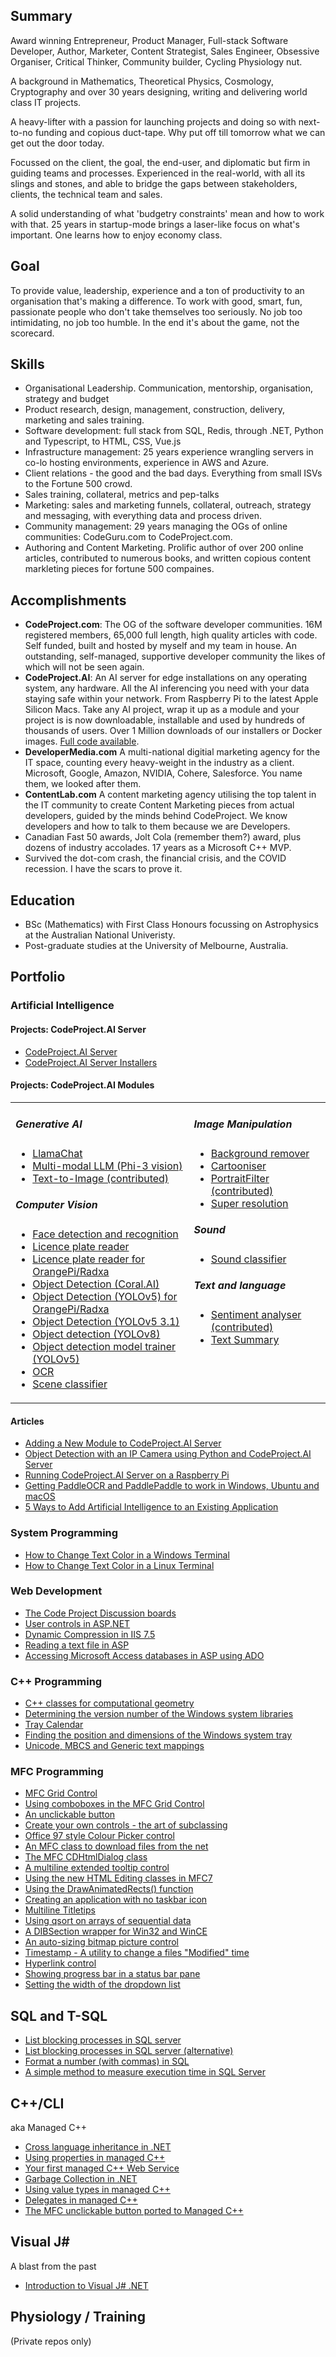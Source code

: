 <h2>Summary</h2>

Award winning Entrepreneur, Product Manager, Full-stack Software Developer, Author, Marketer, Content
Strategist, Sales Engineer, Obsessive Organiser, Critical Thinker, Community builder, Cycling Physiology
nut.

A background in Mathematics, Theoretical Physics, Cosmology, Cryptography and over 30 years designing, 
writing and delivering world class IT projects.

A heavy-lifter with a passion for launching projects and doing so with next-to-no funding and copious
duct-tape. Why put off till tomorrow what we can get out the door today.

Focussed on the client, the goal, the end-user, and diplomatic but firm in guiding teams and processes.
Experienced in the real-world, with all its slings and stones, and able to bridge the gaps between
stakeholders, clients, the technical team and sales. 

A solid understanding of what 'budgetry constraints' mean and how to work with that. 25 years in 
startup-mode brings a laser-like focus on what's important. One learns how to enjoy economy class.

<h2>Goal</h2>

To provide value, leadership, experience and a ton of productivity to an organisation that's making a 
difference. To work with good, smart, fun, passionate people who don't take themselves too seriously.
No job too intimidating, no job too humble. In the end it's about the game, not the scorecard.

<h2>Skills</h2>
<ul>
  <li>Organisational Leadership. Communication, mentorship, organisation, strategy and budget</li>
  <li>Product research, design, management, construction, delivery, marketing and sales training.</li>
  <li>Software development: full stack from SQL, Redis, through .NET, Python and Typescript, to HTML, CSS, Vue.js</li>
  <li>Infrastructure management: 25 years experience wrangling servers in co-lo hosting environments, experience in AWS and Azure.</li>
  <li>Client relations - the good and the bad days. Everything from small ISVs to the Fortune 500 crowd.</li>
  <li>Sales training, collateral, metrics and pep-talks</li>
  <li>Marketing: sales and marketing funnels, collateral, outreach, strategy and messaging, with everything data and process driven.</li>
  <li>Community management: 29 years managing the OGs of online communities: CodeGuru.com to CodeProject.com.</li>
  <li>Authoring and Content Marketing. Prolific author of over 200 online articles, contributed to numerous books, and written copious content markleting pieces for fortune 500 compaines.</li>
</ul>

<h2>Accomplishments</h2>
<ul>

  <li><b>CodeProject.com</b>: The OG of the software developer communities. 16M registered members,
  65,000 full length, high quality articles with code. Self funded, built and hosted by myself and
  my team in house. An outstanding, self-managed, supportive developer community the likes
  of which will not be seen again.</li>

  <li><b>CodeProject.AI</b>: An AI server for edge installations on any operating system, any hardware.
All the AI inferencing you need with your data staying safe within your network. From Raspberry Pi to
the latest Apple Silicon Macs. Take any AI project, wrap it up as a module and
your project is is now downloadable, installable and used by hundreds of thousands of users. Over
1 Million downloads of our installers or Docker images. <a href="https://github.com/codeproject/CodeProject.AI-Server">Full code available</a>.</li>
  
<li><b>DeveloperMedia.com</b> A multi-national digitial marketing agency for the IT space,
  counting every heavy-weight in the industry as a client. Microsoft, Google, Amazon, NVIDIA, Cohere,
  Salesforce. You name them, we looked after them.</li>
  <li><b>ContentLab.com</b> A content marketing agency utilising the top talent in the IT community
  to create Content Marketing pieces from actual developers, guided by the minds behind CodeProject.
  We know developers and how to talk to them because we are Developers.</li>

<li>Canadian Fast 50 awards, Jolt Cola (remember them?) award, plus dozens of industry
    accolades. 17 years as a Microsoft C++ MVP.</li>

<li>Survived the dot-com crash, the financial crisis, and the COVID recession. I have the scars to prove it.</li>
</ul>

<h2>Education</h2>
<ul>
  <li>BSc (Mathematics) with First Class Honours focussing on Astrophysics at the Australian National Univeristy.</li>
  <li>Post-graduate studies at the University of Melbourne, Australia.</li>
</ul>

<h2>Portfolio</h2>

<h3>Artificial Intelligence</h3>
<h4>Projects: CodeProject.AI Server</h4>
<ul>
  <li><a href="https://github.com/codeproject/CodeProject.AI-Server">CodeProject.AI Server</a></li>
  <li><a href="https://github.com/codeproject/CodeProject.AI-Server-Installers">CodeProject.AI Server Installers</a></li>
</ul>

<H4>Projects: CodeProject.AI Modules</H4>
<table><tr valign=top>
<td>
  <h5>Generative AI</h5>
  <ul>
  <li><a href="https://github.com/codeproject/CodeProject.AI-LlamaChat">LlamaChat</a></li>
  <li><a href="https://github.com/codeproject/CodeProject.AI-MultiModeLLM">Multi-modal LLM (Phi-3 vision)</a></li>
  <li><a href="https://github.com/codeproject/CodeProject.AI-Text2Image">Text-to-Image (contributed)</a></li>
  </ul>
  
  <h5>Computer Vision</h5>
  <ul>
  <li><a href="https://github.com/codeproject/CodeProject.AI-FaceProcessing">Face detection and recognition</a></li>
  <li><a href="https://github.com/codeproject/CodeProject.AI-ALPR">Licence plate reader</a></li>
  <li><a href="https://github.com/codeproject/CodeProject.AI-ALPR-RKNN">Licence plate reader for OrangePi/Radxa</a></li>
  <li><a href="https://github.com/codeproject/CodeProject.AI-ObjectDetectionCoral">Object Detection (Coral.AI)</a></li>
  <li><a href="https://github.com/codeproject/CodeProject.AI-ObjectDetectionYoloRKNN">Object Detection (YOLOv5) for OrangePi/Radxa</a></li>
  <li><a href="https://github.com/codeproject/CodeProject.AI-ObjectDetectionYOLOv5-3.1">Object Detection (YOLOv5 3.1)</a></li>
  <li><a href="https://github.com/codeproject/CodeProject.AI-ObjectDetectionYOLOv8">Object detection (YOLOv8)</a></li>
  <li><a href="https://github.com/codeproject/CodeProject.AI-TrainingObjectDetectionYOLOv5">Object detection model trainer (YOLOv5)</a></li>
  <li><a href="https://github.com/codeproject/CodeProject.AI-OCR">OCR</a></li>
  <li><a href="https://github.com/codeproject/CodeProject.AI-SceneClassifier">Scene classifier</a></li>
  </ul>
  
</td><td>
  
  <h5>Image Manipulation</h5>
  <ul>
  <li><a href="https://github.com/codeproject/CodeProject.AI-BackgroundRemover">Background remover</a></li>
  <li><a href="https://github.com/codeproject/CodeProject.AI-Cartoonizer">Cartooniser</a></li>
  <li><a href="https://github.com/codeproject/CodeProject.AI-PortraitFilter">PortraitFilter (contributed)</a></li>
  <li><a href="https://github.com/codeproject/CodeProject.AI-SuperResolution">Super resolution</a></li>
  </ul>
 
  <h5>Sound</h5>
  <ul>
  <li><a href="https://github.com/codeproject/CodeProject.AI-SoundClassifierTF">Sound classifier</a></li>
  </ul>
  
  <h5>Text and language</h5>
  <ul>
  <li><a href="https://github.com/codeproject/CodeProject.AI-SentimentAnalysis">Sentiment analyser (contributed)</a></li>
  <li><a href="https://github.com/codeproject/CodeProject.AI-TextSummary">Text Summary</a></li>
  </ul>

</td>
</tr></table>

<h4>Articles</h4>
<ul>
  <li><a href="https://github.com/ChrisMaunder/Adding-a-New-Module-to-CodeProject-AI-Server">Adding a New Module 
    to CodeProject.AI Server</a></li>
  <li><a href="https://github.com/ChrisMaunder/Object-Detection-with-an-IP-Camera-using-Python">Object Detection 
    with an IP Camera using Python and CodeProject.AI Server<a/></li>
  <li><a href="https://github.com/ChrisMaunder/Running-CodeProject-AI-Server-on-a-Raspberry-Pi">Running CodeProject.AI
    Server on a Raspberry Pi<a/></li>
  <li><a href="https://github.com/ChrisMaunder/Getting-PaddleOCR-and-PaddlePaddle-to-work-in-Wind">Getting PaddleOCR
    and PaddlePaddle to work in Windows, Ubuntu and macOS</a></li>
  <li><a href="https://github.com/ChrisMaunder/5-Ways-to-Add-Artificial-Intelligence-to-an-Existi">5 Ways to Add 
      Artificial Intelligence to an Existing Application</a></li>
</ul>

<h3>System Programming</h3>
<ul>
  <li><a href="https://github.com/ChrisMaunder/How-to-Change-Text-Color-in-a-Windows-Terminal">How to Change Text 
    Color in a Windows Terminal</a></li>
  <li><a href="https://github.com/ChrisMaunder/How-to-Change-Text-Color-in-a-Linux-Terminal">How to Change Text 
    Color in a Linux Terminal</a></li>
</ul>  

<h3>Web Development</h3>
<ul>
  <li><a href="https://github.com/ChrisMaunder/codeproject-forum">The Code Project Discussion boards</a></li>
  <li><a href="https://github.com/ChrisMaunder/usercontrols_aspnet">User controls in ASP.NET</a></li>
  <li><a href="https://github.com/ChrisMaunder/Dynamic-Compression-in-IIS-7-2">Dynamic Compression in IIS 7.5</a></li>
  <li><a href="https://github.com/ChrisMaunder/readfile_in_asp">Reading a text file in ASP</a></li>
  <li><a href="https://github.com/ChrisMaunder/AccessDB_in_VBScript">Accessing Microsoft Access databases in ASP using ADO</a></li>
</ul>  

<h3>C++ Programming</h3>
<ul>
  <li><a href="https://github.com/ChrisMaunder/geometry">C++ classes for computational geometry</a></li>
  <li><a href="https://github.com/ChrisMaunder/library_version">Determining the version number of the Windows system libraries</a></li>
  <li><a href="https://github.com/ChrisMaunder/traycalendar/tree/master">Tray Calendar</a></li>
  <li><a href="https://github.com/ChrisMaunder/trayposition">Finding the position and dimensions of the Windows system tray</a></li>
  <li><a href="https://github.com/ChrisMaunder/unicode">Unicode, MBCS and Generic text mappings</a></li>
</ul>

<h3>MFC Programming</h3>
<ul>
  <li><a href="https://github.com/ChrisMaunder/MFC-GridCtrl">MFC Grid Control</a></li>
  <li><a href="https://github.com/ChrisMaunder/gridctrl_combo">Using comboboxes in the MFC Grid Control</a></li>
  <li><a href="https://github.com/ChrisMaunder/trick_button">An unclickable button</a></li>
  <li><a href="https://github.com/ChrisMaunder/subclassdemo">Create your own controls - the art of subclassing</a></li>    
  <li><a href="https://github.com/ChrisMaunder/colour_picker">Office 97 style Colour Picker control</a></li>
  <li><a href="https://github.com/ChrisMaunder/webgrab">An MFC class to download files from the net</a></li>
  <li><a href="https://github.com/ChrisMaunder/dhtmldialog">The MFC CDHtmlDialog class</a></li>
  <li><a href="https://github.com/ChrisMaunder/tooltipex">A multiline extended tooltip control</a></li>
  <li><a href="https://github.com/ChrisMaunder/mfchtmledit">Using the new HTML Editing classes in MFC7</a></li>
  <li><a href="https://github.com/ChrisMaunder/drawanimated_in_mfc">Using the DrawAnimatedRects() function</a></li>
  <li><a href="https://github.com/ChrisMaunder/notaskbaricon">Creating an application with no taskbar icon</a></li>
  <li><a href="https://github.com/ChrisMaunder/multiline_titletips">Multiline Titletips</a></li>
  <li><a href="https://github.com/ChrisMaunder/qsort">Using qsort on arrays of sequential data</a></li>
  <li><a href="https://github.com/ChrisMaunder/dibsection_wince">A DIBSection wrapper for Win32 and WinCE</a></li>
  <li><a href="https://github.com/ChrisMaunder/Auto_size_bitmap_picture">An auto-sizing bitmap picture control</a></li>
  <li><a href="https://github.com/ChrisMaunder/timestamp">Timestamp - A utility to change a files "Modified" time</a></li>
  <li><a href="https://github.com/ChrisMaunder/hyperlink">Hyperlink control</a></li>
  <li><a href="https://github.com/ChrisMaunder/progressbar__in_statusbar_mfc">Showing progress bar in a status bar pane</a></li>
  <li><a href="https://github.com/ChrisMaunder/set_combobox_dropwidth_mfc">Setting the width of the dropdown list</a></li>
</ul>

<h2>SQL and T-SQL</h2>
<ul>
  <li><a href="https://github.com/ChrisMaunder/List-blocking-processes-in-SQL-server">List blocking processes in SQL server</a></li>
  <li><a href="https://github.com/ChrisMaunder/List-blocking-processes-in-SQL-server-2">List blocking processes in SQL server (alternative)</a></li>
  <li><a href="https://github.com/ChrisMaunder/Format-a-number-with-commas-in-SQL">Format a number (with commas) in SQL</a></li>
  <li><a href="https://github.com/ChrisMaunder/A-simple-method-to-measure-execution-time-in-SQL-S">A simple method to measure execution 
    time in SQL Server</a></li>    
</ul>

<h2>C++/CLI</h2>
<p>aka Managed C++</p>
<ul>
  <li><a href="https://github.com/ChrisMaunder/cross_lang_inherit_managed_c_plusplus">Cross language inheritance in .NET</a></li>
  <li><a href="https://github.com/ChrisMaunder/managedcpp_properties">Using properties in managed C++</a></li>
  <li><a href="https://github.com/ChrisMaunder/managed_cpp_service">Your first managed C++ Web Service</a></li>
  <li><a href="https://github.com/ChrisMaunder/garbage_collection_in_managed_cpp">Garbage Collection in .NET</a></li>
  <li><a href="https://github.com/ChrisMaunder/value_types_in_managed_cpp">Using value types in managed C++</a></li>
  <li><a href="https://github.com/ChrisMaunder/delegates_in_managed_cpp">Delegates in managed C++</a></li>
  <li><a href="https://github.com/ChrisMaunder/Trick_Button_Managed_cpp">The MFC unclickable button ported to Managed C++</a></li>
</ul>

<h2>Visual J#</h2>
<p>A blast from the past</p>
<ul>
  <li><a href="https://github.com/ChrisMaunder/intro_vjsharp">Introduction to Visual J# .NET</a></li>    
</ul>
  
<h2>Physiology / Training</h2>
<p>(Private repos only)</p>
  
